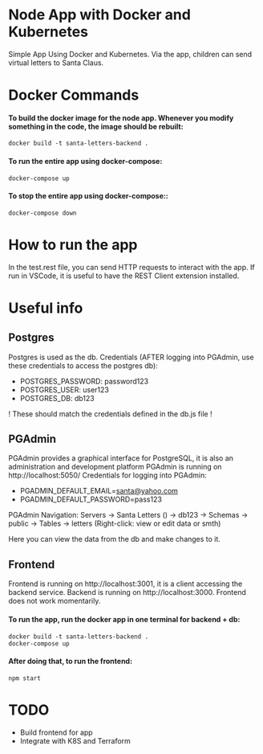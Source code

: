 # Node App with Docker and Kubernetes
Simple App Using Docker and Kubernetes. Via the app, children can send virtual letters to Santa Claus.

# Docker Commands

#### To build the docker image for the node app. Whenever you modify something in the code, the image should be rebuilt:
    docker build -t santa-letters-backend .

#### To run the entire app using docker-compose:
    docker-compose up

#### To stop the entire app using docker-compose::
    docker-compose down

# How to run the app
In the test.rest file, you can send HTTP requests to interact with the app.
If run in VSCode, it is useful to have the REST Client extension installed.

# Useful info

## Postgres

Postgres is used as the db.
Credentials (AFTER logging into PGAdmin, use these credentials to access the postgres db):
- POSTGRES_PASSWORD: password123
- POSTGRES_USER: user123
- POSTGRES_DB: db123

! These should match the credentials defined in the db.js file !

## PGAdmin

PGAdmin provides a graphical interface for PostgreSQL, it is also an administration and development platform
PGAdmin is running on http://localhost:5050/
Credentials for logging into PGAdmin:

- PGADMIN_DEFAULT_EMAIL=santa@yahoo.com
- PGADMIN_DEFAULT_PASSWORD=pass123

PGAdmin Navigation: Servers -> Santa Letters (<your-db-name-when-connecting>) -> db123 -> Schemas -> public -> Tables -> letters (Right-click: view or edit data or smth)

Here you can view the data from the db and make changes to it.

## Frontend
Frontend is running on http://localhost:3001, it is a client accessing the backend service.
Backend is running on http://localhost:3000.
Frontend does not work momentarily.

#### To run the app, run the docker app in one terminal for backend + db:
    docker build -t santa-letters-backend .
    docker-compose up
#### After doing that, to run the frontend:
    npm start

# TODO

- Build frontend for app
- Integrate with K8S and Terraform
